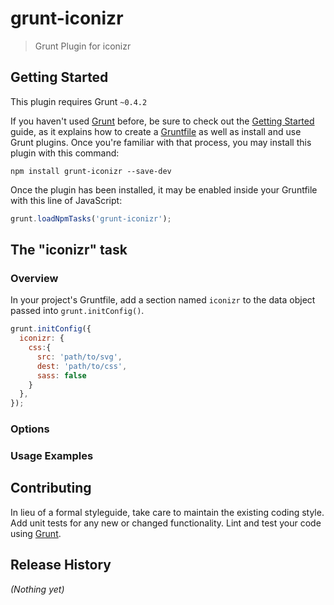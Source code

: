 # grunt-iconizr

> Grunt Plugin for  iconizr

## Getting Started
This plugin requires Grunt `~0.4.2`

If you haven't used [Grunt](http://gruntjs.com/) before, be sure to check out the [Getting Started](http://gruntjs.com/getting-started) guide, as it explains how to create a [Gruntfile](http://gruntjs.com/sample-gruntfile) as well as install and use Grunt plugins. Once you're familiar with that process, you may install this plugin with this command:

```shell
npm install grunt-iconizr --save-dev
```

Once the plugin has been installed, it may be enabled inside your Gruntfile with this line of JavaScript:

```js
grunt.loadNpmTasks('grunt-iconizr');
```

## The "iconizr" task

### Overview
In your project's Gruntfile, add a section named `iconizr` to the data object passed into `grunt.initConfig()`.

```js
grunt.initConfig({
  iconizr: {
    css:{
      src: 'path/to/svg',
      dest: 'path/to/css',
      sass: false
    }
  },
});
```

### Options


### Usage Examples



## Contributing
In lieu of a formal styleguide, take care to maintain the existing coding style. Add unit tests for any new or changed functionality. Lint and test your code using [Grunt](http://gruntjs.com/).

## Release History
_(Nothing yet)_
